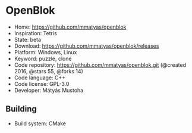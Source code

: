 # OpenBlok

- Home: https://github.com/mmatyas/openblok
- Inspiration: Tetris
- State: beta
- Download: https://github.com/mmatyas/openblok/releases
- Platform: Windows, Linux
- Keyword: puzzle, clone
- Code repository: https://github.com/mmatyas/openblok.git (@created 2016, @stars 55, @forks 14)
- Code language: C++
- Code license: GPL-3.0
- Developer: Mátyás Mustoha

## Building

- Build system: CMake
